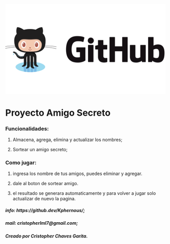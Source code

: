 ![GitHub Logo](https://github.com/Kphernous/Amigo-Secreto/blob/main/assets/readmepic.jpg)
<h1> Proyecto Amigo Secreto
</h1>

<h3>Funcionalidades:</h3>

1. Almacena, agrega, elimina y actualizar los nombres;

2. Sortear un amigo secreto;

<h3>Como jugar:</h3>

1. ingresa los nombre de tus amigos, puedes eliminar y agregar.

2. dale al boton de sortear amigo.

3. el resultado se generara automaticamente y para volver a jugar solo actualizar de nuevo la pagina.

<h5>info: https://github.dev/Kphernous/;<h5>

<h5>mail: cristopherlml7@gmail.com;<h5>

<h5>Creado por Cristopher Chaves Garita.</h5>